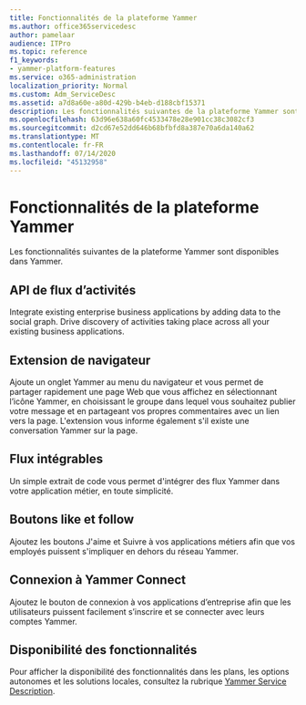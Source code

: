 ```yaml
---
title: Fonctionnalités de la plateforme Yammer
ms.author: office365servicedesc
author: pamelaar
audience: ITPro
ms.topic: reference
f1_keywords:
- yammer-platform-features
ms.service: o365-administration
localization_priority: Normal
ms.custom: Adm_ServiceDesc
ms.assetid: a7d8a60e-a80d-429b-b4eb-d188cbf15371
description: Les fonctionnalités suivantes de la plateforme Yammer sont disponibles dans Yammer.
ms.openlocfilehash: 63d96e638a60fc4533478e28e901cc38c3082cf3
ms.sourcegitcommit: d2cd67e52dd646b68bfbfd8a387e70a6da140a62
ms.translationtype: MT
ms.contentlocale: fr-FR
ms.lasthandoff: 07/14/2020
ms.locfileid: "45132958"
---
```

# <a name="yammer-platform-features"></a>Fonctionnalités de la plateforme Yammer

Les fonctionnalités suivantes de la plateforme Yammer sont disponibles dans Yammer.
 
## <a name="activity-stream-api"></a>API de flux d’activités

Integrate existing enterprise business applications by adding data to the social graph. Drive discovery of activities taking place across all your existing business applications.
  
## <a name="browser-extension"></a>Extension de navigateur

Ajoute un onglet Yammer au menu du navigateur et vous permet de partager rapidement une page Web que vous affichez en sélectionnant l’icône Yammer, en choisissant le groupe dans lequel vous souhaitez publier votre message et en partageant vos propres commentaires avec un lien vers la page. L'extension vous informe également s'il existe une conversation Yammer sur la page. 

## <a name="embeddable-feeds"></a>Flux intégrables

Un simple extrait de code vous permet d'intégrer des flux Yammer dans votre application métier, en toute simplicité.
  
## <a name="like-and-follow-buttons"></a>Boutons like et follow

Ajoutez les boutons J'aime et Suivre à vos applications métiers afin que vos employés puissent s'impliquer en dehors du réseau Yammer.
  
## <a name="yammer-connect-login"></a>Connexion à Yammer Connect

Ajoutez le bouton de connexion à vos applications d’entreprise afin que les utilisateurs puissent facilement s’inscrire et se connecter avec leurs comptes Yammer.

## <a name="feature-availability"></a>Disponibilité des fonctionnalités

Pour afficher la disponibilité des fonctionnalités dans les plans, les options autonomes et les solutions locales, consultez la rubrique [Yammer Service Description](yammer-service-description.md).
  

